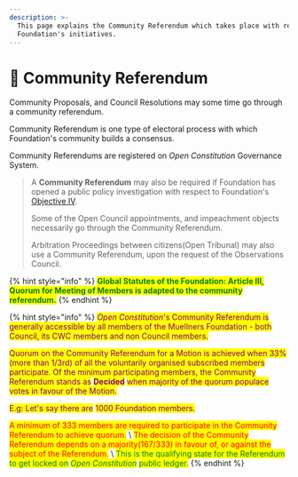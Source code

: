 ```yaml
---
description: >-
  This page explains the Community Referendum which takes place with respect to
  Foundation's initiatives.
---
```


# 📖 Community Referendum

Community Proposals, and Council Resolutions may some time go through a community referendum.&#x20;

Community Referendum is one type of electoral process with which Foundation's community builds a consensus.

Community Referendums are registered on _Open Constitution_ Governance System.

> A **Community Referendum** may also be required if Foundation has opened a public policy investigation with respect to Foundation's [Objective IV](../../articles/objectives.md).
>
> Some of the Open Council appointments, and impeachment objects necessarily go through the Community Referendum.
>
> Arbitration Proceedings between citizens(Open Tribunal) may also use a Community Referendum, upon the request of the Observations Council.



{% hint style="info" %}
<mark style="color:green;">**Global Statutes of the Foundation: Article III, Quorum for Meeting of Members is adapted to the community referendum.**</mark>
{% endhint %}

{% hint style="info" %}
_<mark style="color:purple;">Open Constitution</mark>_<mark style="color:purple;">'s Community Referendum is generally accessible by all members of the Muellners Foundation - both Council, its CWC members and non Council members.</mark>&#x20;

<mark style="color:purple;">Quorum on the Community Referendum for a Motion is achieved when 33% (more than 1/3rd) of all the voluntarily organised subscribed members participate. Of the minimum participating members, the Community Referendum stands as</mark> <mark style="color:purple;"></mark><mark style="color:purple;">**Decided**</mark> <mark style="color:purple;"></mark><mark style="color:purple;">when majority of the quorum populace votes in favour of the Motion.</mark>

<mark style="color:purple;">E.g: Let's say there are</mark> <mark style="color:purple;"></mark><mark style="color:purple;"><mark style="color:red;"><mark style="color:red;"></mark> <mark style="color:purple;"></mark><mark style="color:purple;">1000</mark> <mark style="color:purple;"></mark><mark style="color:purple;"><mark style="color:red;"><mark style="color:red;"></mark> <mark style="color:purple;"></mark><mark style="color:purple;">Foundation members.</mark> <mark style="color:purple;"></mark><mark style="color:purple;"><mark style="color:red;"><mark style="color:red;"></mark>&#x20;



<mark style="color:red;">A minimum of 333 members are required to participate in the Community Referendum to achieve quorum.</mark> \ <mark style="color:red;">The decision of the Community Referendum depends on a majority(167/333) in favour of, or against the subject of the Referendum.</mark> \ <mark style="color:purple;"></mark><mark style="color:green;">This is the qualifying state for the Referendum to get locked on</mark> <mark style="color:green;"></mark>_<mark style="color:green;">Open Constitution</mark>_ <mark style="color:green;"></mark><mark style="color:green;">public ledger.</mark>
{% endhint %}

